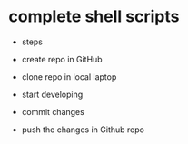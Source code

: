 # complete shell scripts

* steps 

* create repo in GitHub
* clone repo in local laptop
* start developing
* commit changes
* push the changes in Github repo


